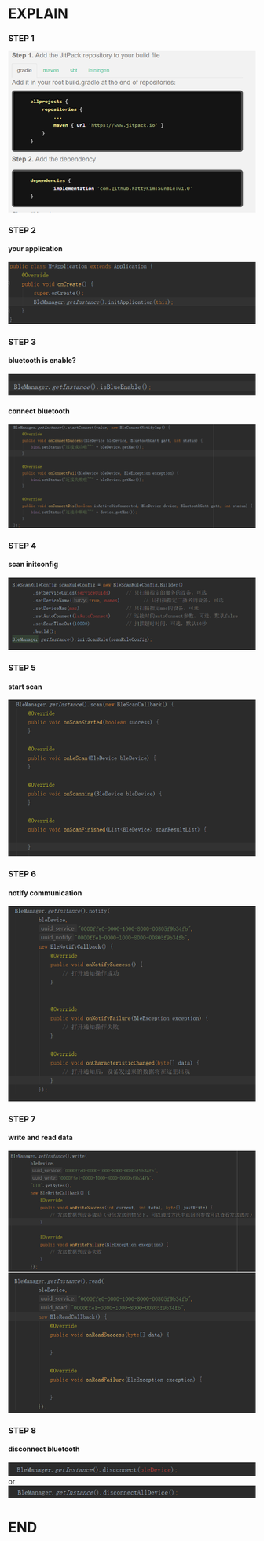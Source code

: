 # EXPLAIN<br>
### STEP 1
![Image text](https://raw.githubusercontent.com/FattyKim/SunBle/master/image/start.png)<br>
### STEP 2
#### your application
![Image text](https://raw.githubusercontent.com/FattyKim/SunBle/master/image/1.png)<br>
### STEP 3
#### bluetooth is enable?
![Image text](https://raw.githubusercontent.com/FattyKim/SunBle/master/image/enable.png)
#### connect bluetooth
![Image text](https://raw.githubusercontent.com/FattyKim/SunBle/master/image/2.png)
### STEP 4
#### scan initconfig
![Image text](https://raw.githubusercontent.com/FattyKim/SunBle/master/image/3.png)<br>
### STEP 5
#### start scan 
![Image text](https://raw.githubusercontent.com/FattyKim/SunBle/master/image/4.png)<br>
### STEP 6
#### notify communication
![Image text](https://raw.githubusercontent.com/FattyKim/SunBle/master/image/5.png)<br>
### STEP 7
#### write and read data
![Image text](https://raw.githubusercontent.com/FattyKim/SunBle/master/image/6.png)<br>
![Image text](https://raw.githubusercontent.com/FattyKim/SunBle/master/image/7.png)<br>
### STEP 8
#### disconnect bluetooth
![Image text](https://raw.githubusercontent.com/FattyKim/SunBle/master/image/8.png)<br>
or<br>
![Image text](https://raw.githubusercontent.com/FattyKim/SunBle/master/image/9.png)<br>
# END<br>
